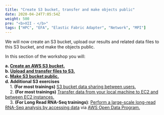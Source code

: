 ```yaml
---
title: "Create S3 bucket, transfer and make objects public"
date: 2020-04-24T7:05:54Z
weight: 500
pre: "<b>XII ⁃ </b>"
tags: ["HPC", "EFA", "Elastic Fabric Adapter", "Network", "MPI"]
---
```


We will now create an S3 bucket, upload our results and related data files to this S3 bucket, and make the objects public.

In this section of the workshop you will:

**a.	[Create an AWS S3 bucket.](http://slchen-lab-training.s3-website-ap-southeast-1.amazonaws.com/12-creates3sharedata/02-createbucket.html)**   
**b.	[Upload and transfer files to S3.](http://slchen-lab-training.s3-website-ap-southeast-1.amazonaws.com/12-creates3sharedata/03-uploadtos3.html)**  
**c.	[Make S3 bucket public.](http://slchen-lab-training.s3-website-ap-southeast-1.amazonaws.com/12-creates3sharedata/04-sharebucket.html)**  
**d.	Additional S3 exercises**  
&nbsp;&nbsp;&nbsp; 1. **(For most trainings)** [S3 bucket data sharing between users.](http://slchen-lab-training.s3-website-ap-southeast-1.amazonaws.com/12-creates3sharedata/06-usertousersharing.html)  
&nbsp;&nbsp;&nbsp; 2. **(For most trainings)** [Transfer data from your local machine to EC2 and between EC2 instances.](http://slchen-lab-training.s3-website-ap-southeast-1.amazonaws.com/12-creates3sharedata/07-datatransfer.html)  
&nbsp;&nbsp;&nbsp; 3. **(For Long Read RNA-Seq trainings)**: [Perform a large-scale long-read RNA-Seq analysis by accessing data](http://slchen-lab-training.s3-website-ap-southeast-1.amazonaws.com/12-creates3sharedata/06-bambuday2.html) via [AWS Open Data Program.](https://aws.amazon.com/opendata)      

